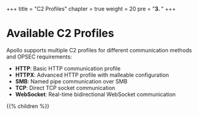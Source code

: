+++
title = "C2 Profiles"
chapter = true
weight = 20
pre = "<b>3. </b>"
+++

# Available C2 Profiles

Apollo supports multiple C2 profiles for different communication methods and OPSEC requirements:

- **HTTP**: Basic HTTP communication profile
- **HTTPX**: Advanced HTTP profile with malleable configuration
- **SMB**: Named pipe communication over SMB
- **TCP**: Direct TCP socket communication
- **WebSocket**: Real-time bidirectional WebSocket communication

{{% children %}}